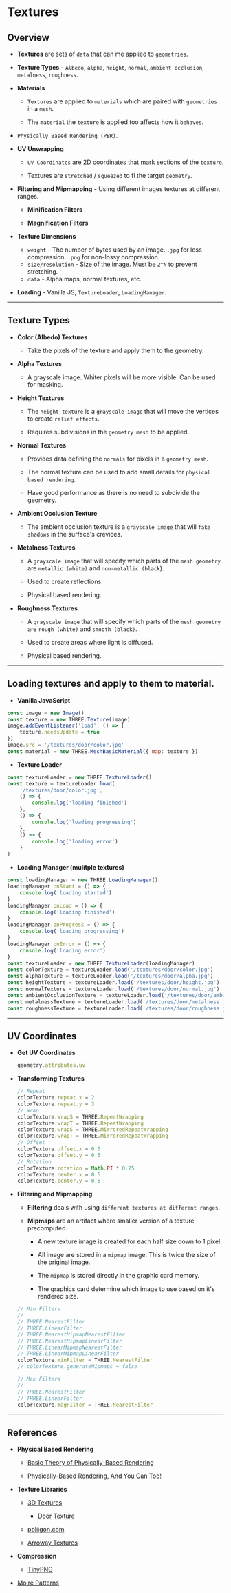 # Textures

## Overview

* __Textures__ are sets of `data` that can me applied to `geometries`.

* __Texture Types__ - `Albedo`, `alpha`, `height`, `normal`, `ambient occlusion`, `metalness`, `roughness`.

* __Materials__

    * `Textures` are applied to `materials` which are paired with `geometries` in a `mesh`.

    * The `material` the `texture` is applied too affects how it `behaves`.

* `Physically Based Rendering (PBR)`.

* __UV Unwrapping__

    * `UV Coordinates` are 2D coordinates that mark sections of the `texture`.

    * Textures are `stretched` / `squeezed` to fi the target `geometry`.

* __Filtering and Mipmapping__ - Using different images textures at different ranges.

    * __Minification Filters__

    * __Magnification Filters__

* __Texture Dimensions__

    * `weight` - The number of bytes used by an image. `.jpg` for loss compression. `.png` for non-lossy compression.
    * `size/resolution` - Size of the image. Must be `2^N` to prevent stretching.
    * `data` - Alpha maps, normal textures, etc.

* __Loading__ - Vanilla JS, `TextureLoader`, `LoadingManager`.

---

## Texture Types

* __Color (Albedo) Textures__

    * Take the pixels of the texture and apply them to the geometry.

* __Alpha Textures__ 

    * A grayscale image. Whiter pixels will be more visible. Can be used for masking.

* __Height Textures__ 

    * The `height texture` is a `grayscale image` that will move the vertices to create `relief effects`. 
    
    * Requires subdivisions in the `geometry mesh` to be applied.

* __Normal Textures__ 

    * Provides data defining the `normals` for pixels in a `geometry mesh`.

    * The normal texture can be used to add small details for `physical based rendering`. 
    
    * Have good performance as there is no need to subdivide the geometry.

* __Ambient Occlusion Texture__

    *  The ambient occlusion texture is a `grayscale image` that will `fake shadows` in the surface's crevices.

* __Metalness Textures__ 

    * A `grayscale image` that will specify which parts of the `mesh geometry` are `metallic (white)` and `non-metallic (black`). 
    
    * Used to create reflections.

    * Physical based rendering.

* __Roughness Textures__ 

    * A `grayscale image` that will specify which parts of the `mesh geometry` are `rough (white)` and `smooth (black)`. 
    
    * Used to create areas where light is diffused.

    * Physical based rendering.

---

## Loading textures and apply to them to material.

* __Vanilla JavaScript__

```js
const image = new Image()
const texture = new THREE.Texture(image)
image.addEventListener('load', () => {
    texture.needsUpdate = true
})
image.src = '/textures/door/color.jpg'
const material = new THREE.MeshBasicMaterial({ map: texture })
```

* __Texture Loader__

```js
const textureLoader = new THREE.TextureLoader()
const texture = textureLoader.load(
    '/textures/door/color.jpg',
    () => {
        console.log('loading finished')
    },
    () => {
        console.log('loading progressing')
    },
    () => {
        console.log('loading error')
    }
)
```

* __Loading Manager (mulitple textures)__

```js
const loadingManager = new THREE.LoadingManager()
loadingManager.onStart = () => {
    console.log('loading started')
}
loadingManager.onLoad = () => {
    console.log('loading finished')
}
loadingManager.onProgress = () => {
    console.log('loading progressing')
}
loadingManager.onError = () => {
    console.log('loading error')
}
const textureLoader = new THREE.TextureLoader(loadingManager)
const colorTexture = textureLoader.load('/textures/door/color.jpg')
const alphaTexture = textureLoader.load('/textures/door/alpha.jpg')
const heightTexture = textureLoader.load('/textures/door/height.jpg')
const normalTexture = textureLoader.load('/textures/door/normal.jpg')
const ambientOcclusionTexture = textureLoader.load('/textures/door/ambientOcclusion.jpg')
const metalnessTexture = textureLoader.load('/textures/door/metalness.jpg')
const roughnessTexture = textureLoader.load('/textures/door/roughness.jpg')
```

---

## UV Coordinates

* __Get UV Coordinates__

    ```js
    geometry.attributes.uv
    ```

* __Transforming Textures__

    ```js
    // Repeat
    colorTexture.repeat.x = 2
    colorTexture.repeat.y = 3
    // Wrap
    colorTexture.wrapS = THREE.RepeatWrapping
    colorTexture.wrapT = THREE.RepeatWrapping
    colorTexture.wrapS = THREE.MirroredRepeatWrapping
    colorTexture.wrapT = THREE.MirroredRepeatWrapping
    // Offset
    colorTexture.offset.x = 0.5
    colorTexture.offset.y = 0.5
    // Rotation
    colorTexture.rotation = Math.PI * 0.25
    colorTexture.center.x = 0.5
    colorTexture.center.y = 0.5
    ```

* __Filtering and Mipmapping__

    * __Filtering__ deals with using `different textures at different ranges`.

    * __Mipmaps__ are an artifact where smaller version of a texture precomputed.

        * A new texture image is created for each half size down to 1 pixel.

        * All image are stored in a `mipmap` image. This is twice the size of the original image.

        * The `mipmap` is stored directly in the graphic card memory.

        * The graphics card determine which image to use based on it's rendered size.

    ```js
    // Min Filters
    //
    // THREE.NearestFilter
    // THREE.LinearFilter
    // THREE.NearestMipmapNearestFilter
    // THREE.NearestMipmapLinearFilter
    // THREE.LinearMipmapNearestFilter
    // THREE.LinearMipmapLinearFilter
    colorTexture.minFilter = THREE.NearestFilter
    // colorTexture.generateMipmaps = false

    // Max Filters
    //
    // THREE.NearestFilter
    // THREE.LinearFilter
    colorTexture.magFilter = THREE.NearestFilter
    ```

---

## References

* __Physical Based Rendering__

    * [Basic Theory of Physically-Based Rendering](https://marmoset.co/posts/basic-theory-of-physically-based-rendering/)

    * [Physically-Based Rendering, And You Can Too!](https://marmoset.co/posts/physically-based-rendering-and-you-can-too/)

* __Texture Libraries__

    * [3D Textures](https://3dtextures.me/)

        * [Door Texture](https://3dtextures.me/2019/04/16/door-wood-001/)

    * [poliigon.com](https://www.poliigon.com/)

    * [Arroway Textures](https://www.arroway-textures.ch/)

* __Compression__

    * [TinyPNG](https://tinypng.com/)

* [Moire Patterns](https://en.wikipedia.org/wiki/Moir%C3%A9_pattern)

